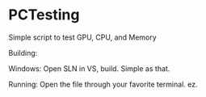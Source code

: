 # PCTesting
Simple script to test GPU, CPU, and Memory

Building: 

  Windows:
  Open SLN in VS, build. Simple as that.
  
Running: 
Open the file through your favorite terminal. 
ez.
